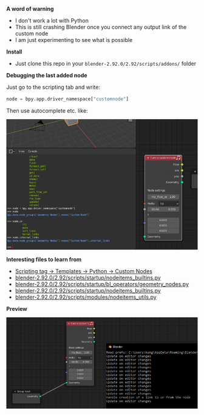 **A word of warning**
 * I don't work a lot with Python
 * This is still crashing Blender once you connect any output link of the custom node
 * I am just experimenting to see what is possible

**Install**
 * Just clone this repo in your `blender-2.92.0/2.92/scripts/addons/` folder

**Debugging the last added node**

Just go to the scripting tab and write:
```python
node = bpy.app.driver_namespace["customnode"]
```

Then use autocomplete etc. like:

![Console](./images/console.png)

**Interesting files to learn from**
 * [Scripting tag -> Templates -> Python -> Custom Nodes](/reference/custom_nodes.py)
 * [blender-2.92.0/2.92/scripts/startup/nodeitems_builtins.py](./reference/nodeitems_builtins.py)
 * [blender-2.92.0/2.92/scripts/startup/bl_operators/geometry_nodes.py](./reference/geometry_nodes.py)
 * [blender-2.92.0/2.92/scripts/startup/nodeitems_builtins.py](./reference/nodeitems_builtins.py)
 * [blender-2.92.0/2.92/scripts/modules/nodeitems_utils.py](./reference/nodeitems_utils.py)

**Preview**

![Node Console](./images/nodeconsole.png)
